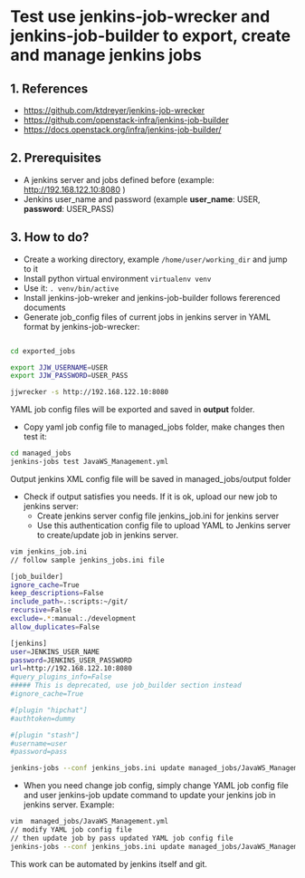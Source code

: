 # Test use jenkins-job-wrecker and jenkins-job-builder to export, create and manage jenkins jobs


## 1. References

- <https://github.com/ktdreyer/jenkins-job-wrecker>
- <https://github.com/openstack-infra/jenkins-job-builder>
- <https://docs.openstack.org/infra/jenkins-job-builder/>

## 2. Prerequisites
- A jenkins server and jobs defined before (example: <http://192.168.122.10:8080> )
- Jenkins user_name and password (example **user_name**: USER, **password**: USER_PASS)

## 3. How to do?
- Create a working directory, example ```/home/user/working_dir``` and jump to it
- Install python virtual environment ```virtualenv venv```
- Use it: ```. venv/bin/active```
- Install jenkins-job-wreker and jenkins-job-builder follows fererenced documents
- Generate job_config files of current jobs in jenkins server in YAML format by jenkins-job-wrecker:

```bash

cd exported_jobs

export JJW_USERNAME=USER
export JJW_PASSWORD=USER_PASS

jjwrecker -s http://192.168.122.10:8080

```

YAML job config files will be exported and saved in **output** folder.

- Copy yaml job config file to managed_jobs folder, make changes then test it:

```bash
cd managed_jobs
jenkins-jobs test JavaWS_Management.yml
```

Output jenkins XML config file will be saved in managed_jobs/output folder

- Check if output satisfies you needs. If it is ok, upload our new job to jenkins server:
  - Create jenkins server config file jenkins_job.ini for jenkins server
  - Use this authentication config file to upload YAML to Jenkins server to create/update job in jenkins server.

```bash
vim jenkins_job.ini
// follow sample jenkins_jobs.ini file

[job_builder]
ignore_cache=True
keep_descriptions=False
include_path=.:scripts:~/git/
recursive=False
exclude=.*:manual:./development
allow_duplicates=False

[jenkins]
user=JENKINS_USER_NAME
password=JENKINS_USER_PASSWORD
url=http://192.168.122.10:8080
#query_plugins_info=False
##### This is deprecated, use job_builder section instead
#ignore_cache=True

#[plugin "hipchat"]
#authtoken=dummy

#[plugin "stash"]
#username=user
#password=pass

jenkins-jobs --conf jenkins_jobs.ini update managed_jobs/JavaWS_Management.yml
```

- When you need change job config, simply change YAML job config file and user jenkins-job update command to update your jenkins job in jenkins server. Example:

```bash
vim  managed_jobs/JavaWS_Management.yml
// modify YAML job config file
// then update job by pass updated YAML job config file
jenkins-jobs --conf jenkins_jobs.ini update managed_jobs/JavaWS_Management.yml
```

This work can be automated by jenkins itself and git.